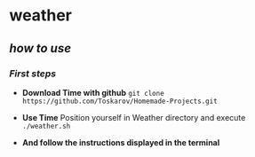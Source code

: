 # weather
## _how to use_

### _First steps_
- **Download Time with github** 
``git clone https://github.com/Toskarov/Homemade-Projects.git``

- **Use Time**
 Position yourself in Weather directory and execute
``./weather.sh``

- **And follow the instructions displayed in the terminal** 

